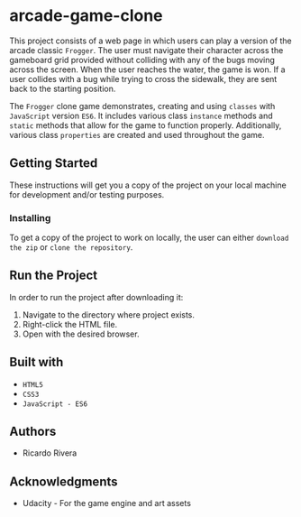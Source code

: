 # arcade-game-clone
This project consists of a web page in which users can play a version of the arcade classic `Frogger`. The user must navigate their character across the gameboard grid provided without colliding with any of the bugs moving across the screen. When the user reaches the water, the game is won. If a user collides with a bug while trying to cross the sidewalk, they are sent back to the starting position.

The `Frogger` clone game demonstrates, creating and using `classes` with `JavaScript` version `ES6`. It includes various class `instance` methods and `static` methods that allow for the game to function properly. Additionally, various class `properties` are created and used throughout the game.

## Getting Started
These instructions will get you a copy of the project on your local machine for development and/or testing purposes.

### Installing
To get a copy of the project to work on locally, the user can either `download the zip` or `clone the repository`.

## Run the Project
In order to run the project after downloading it:
1) Navigate to the directory where project exists.
2) Right-click the HTML file.
3) Open with the desired browser.

## Built with
* `HTML5`
* `CSS3`
* `JavaScript - ES6`

## Authors
* Ricardo Rivera

## Acknowledgments
* Udacity - For the game engine and art assets